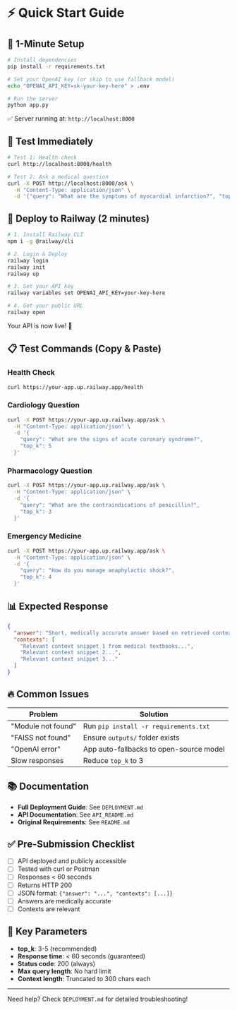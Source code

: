 # ⚡ Quick Start Guide

## 🏃 1-Minute Setup

```bash
# Install dependencies
pip install -r requirements.txt

# Set your OpenAI key (or skip to use fallback model)
echo "OPENAI_API_KEY=sk-your-key-here" > .env

# Run the server
python app.py
```

✅ Server running at: `http://localhost:8000`

## 🧪 Test Immediately

```bash
# Test 1: Health check
curl http://localhost:8000/health

# Test 2: Ask a medical question
curl -X POST http://localhost:8000/ask \
  -H "Content-Type: application/json" \
  -d '{"query": "What are the symptoms of myocardial infarction?", "top_k": 3}'
```

## 🚀 Deploy to Railway (2 minutes)

```bash
# 1. Install Railway CLI
npm i -g @railway/cli

# 2. Login & Deploy
railway login
railway init
railway up

# 3. Set your API key
railway variables set OPENAI_API_KEY=your-key-here

# 4. Get your public URL
railway open
```

Your API is now live! 🎉

## 📋 Test Commands (Copy & Paste)

### Health Check
```bash
curl https://your-app.up.railway.app/health
```

### Cardiology Question
```bash
curl -X POST https://your-app.up.railway.app/ask \
  -H "Content-Type: application/json" \
  -d '{
    "query": "What are the signs of acute coronary syndrome?",
    "top_k": 5
  }'
```

### Pharmacology Question
```bash
curl -X POST https://your-app.up.railway.app/ask \
  -H "Content-Type: application/json" \
  -d '{
    "query": "What are the contraindications of penicillin?",
    "top_k": 3
  }'
```

### Emergency Medicine
```bash
curl -X POST https://your-app.up.railway.app/ask \
  -H "Content-Type: application/json" \
  -d '{
    "query": "How do you manage anaphylactic shock?",
    "top_k": 4
  }'
```

## 📊 Expected Response

```json
{
  "answer": "Short, medically accurate answer based on retrieved contexts...",
  "contexts": [
    "Relevant context snippet 1 from medical textbooks...",
    "Relevant context snippet 2...",
    "Relevant context snippet 3..."
  ]
}
```

## 🔥 Common Issues

| Problem | Solution |
|---------|----------|
| "Module not found" | Run `pip install -r requirements.txt` |
| "FAISS not found" | Ensure `outputs/` folder exists |
| "OpenAI error" | App auto-fallbacks to open-source model |
| Slow responses | Reduce `top_k` to 3 |

## 📚 Documentation

- **Full Deployment Guide**: See `DEPLOYMENT.md`
- **API Documentation**: See `API_README.md`
- **Original Requirements**: See `README.md`

## ✅ Pre-Submission Checklist

- [ ] API deployed and publicly accessible
- [ ] Tested with curl or Postman
- [ ] Responses < 60 seconds
- [ ] Returns HTTP 200
- [ ] JSON format: `{"answer": "...", "contexts": [...]}`
- [ ] Answers are medically accurate
- [ ] Contexts are relevant

## 🎯 Key Parameters

- **top_k**: 3-5 (recommended)
- **Response time**: < 60 seconds (guaranteed)
- **Status code**: 200 (always)
- **Max query length**: No hard limit
- **Context length**: Truncated to 300 chars each

---

Need help? Check `DEPLOYMENT.md` for detailed troubleshooting!

